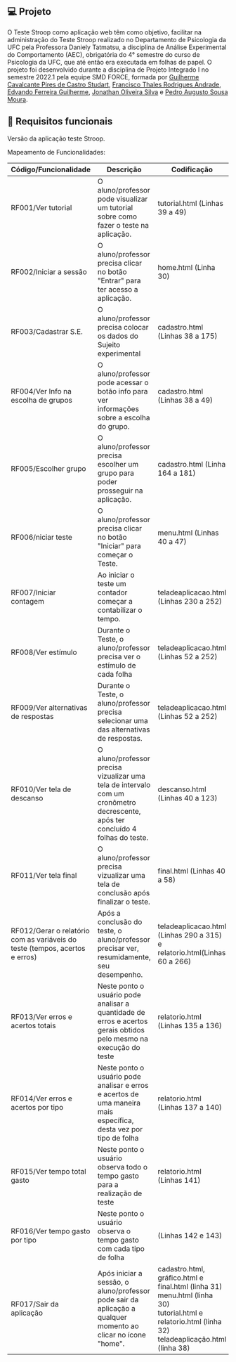 ## :computer: Projeto

O Teste Stroop como aplicação web têm como objetivo, facilitar na administração do Teste Stroop realizado no Departamento de Psicologia da UFC pela Professora Daniely Tatmatsu, a disciplina de Análise Experimental do Comportamento (AEC), obrigatória do 4° semestre do curso de Psicologia da UFC, que até então era executada em folhas de papel. O projeto foi desenvolvido durante a disciplina de Projeto Integrado I no semestre 2022.1 pela equipe SMD FORCE, formada por <a href="#">Guilherme Cavalcante Pires de Castro Studart</a>, <a href="#">Francisco Thales Rodrigues Andrade</a>, <a href="#">Edvando Ferreira Guilherme</a>, <a href="#">Jonathan Oliveira Silva</a> e <a href="#">Pedro Augusto Sousa Moura</a>.


## :pushpin: Requisitos funcionais
Versão da aplicação teste Stroop.



Mapeamento de Funcionalidades:

| Código/Funcionalidade | Descrição | Codificação |
| --------------------- | --------- | ----------- |
| RF001/Ver tutorial | O aluno/professor pode visualizar um tutorial sobre como fazer o teste na aplicação. | tutorial.html (Linhas 39 a 49) |
| RF002/Iniciar a sessão| O aluno/professor precisa clicar no botão "Entrar" para ter acesso a aplicação. | home.html (Linha 30) |
| RF003/Cadastrar S.E.  | O aluno/professor precisa colocar os dados do Sujeito experimental | cadastro.html (Linhas 38 a 175) |   
| RF004/Ver Info na escolha de grupos | O aluno/professor pode acessar o botão info para ver informações sobre a escolha do grupo. | cadastro.html (Linhas 38  a 49) |  
| RF005/Escolher grupo | O aluno/professor precisa escolher um grupo para poder prosseguir na aplicação. | cadastro.html (Linha 164 a 181)  |
| RF006/niciar teste | O aluno/professor precisa clicar no botão "Iniciar" para começar o Teste. | menu.html (Linhas 40 a 47) |
| RF007/Iniciar contagem | Ao iniciar o teste um contador começar a contabilizar o tempo.  | teladeaplicacao.html (Linhas 230 a 252) |
| RF008/Ver estímulo | Durante o Teste, o aluno/professor precisa ver o estímulo de cada folha | teladeaplicacao.html (Linhas 52 a 252) |
| RF009/Ver alternativas de respostas | Durante o Teste, o aluno/professor precisa selecionar uma das alternativas de respostas. | teladeaplicacao.html (Linhas 52 a 252)|
| RF010/Ver tela de descanso | O aluno/professor precisa vizualizar uma tela de intervalo com um cronômetro decrescente, após ter concluído 4 folhas do teste. | descanso.html (Linhas 40 a 123) |
| RF011/Ver tela final | O aluno/professor precisa vizualizar uma tela de conclusão após finalizar o teste.| final.html (Linhas 40 a 58) |
| RF012/Gerar o relatório com as variáveis do teste (tempos, acertos e erros) | Após a conclusão do teste, o aluno/professor precisar ver, resumidamente, seu desempenho. | teladeaplicacao.html (Linhas 290 a 315) e relatorio.html(Linhas 60 a 266) |
| RF013/Ver erros e acertos totais | Neste ponto o usuário pode analisar a quantidade de erros e acertos gerais obtidos pelo mesmo na execução do teste | relatorio.html (Linhas 135 a 136) |
| RF014/Ver erros e acertos por tipo | Neste ponto o usuário pode analisar e erros e acertos de uma maneira mais específica, desta vez por tipo de folha | relatorio.html (Linhas 137 a 140) |
| RF015/Ver tempo total gasto | Neste ponto o usuário observa todo o tempo gasto para a realização de teste | relatorio.html (Linhas 141) |
| RF016/Ver tempo gasto por tipo | Neste ponto o usuário observa o tempo gasto com cada tipo de folha | (Linhas 142 e 143) |
| RF017/Sair da aplicação | Após iniciar a sessão, o aluno/professor pode sair da aplicação a qualquer momento ao clicar no ícone "home". | cadastro.html, gráfico.html e final.html (linha 31) <br> menu.html (linha 30) <br> tutorial.html e relatorio.html (linha 32) <br> teladeaplicação.html (linha 38) <br>  
